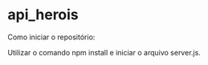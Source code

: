# api_herois

Como iniciar o repositório:

Utilizar o comando npm install e iniciar o arquivo server.js.
